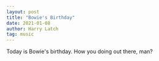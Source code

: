 ```yaml
---
layout: post
title: "Bowie's Birthday"
date: 2021-01-08
author: Harry Latch
tag: music
---
```


Today is Bowie's birthday. How you doing out there, man?